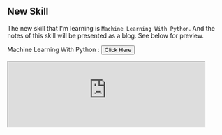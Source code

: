 ## New Skill

The new skill that I'm learning is `Machine Learning With Python`.
And the notes of this skill will be presented as a blog. See below for preview.

Machine Learning With Python : <a href='https://adam-al-rahman.github.io/LabGarden/'><button style="background-color:'#3523a9'; color:'#f1f3f4';">Click Here</button></a>

<iframe width="450" height="auto" src="https://adam-al-rahman.github.io/LabGarden/"></iframe>
